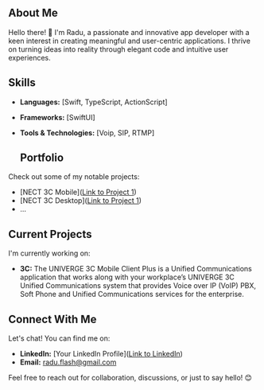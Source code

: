 <!--
**radubirsan/radubirsan** is a ✨ _special_ ✨ repository because its `README.md` (this file) appears on your GitHub profile.

Here are some ideas to get you started:

- 🔭 I’m currently working on ...
- 🌱 I’m currently learning ...
- 👯 I’m looking to collaborate on ...
- 🤔 I’m looking for help with ...
- 💬 Ask me about ...
- 📫 How to reach me: ...
- 😄 Pronouns: ...
- ⚡ Fun fact: ...
-->


## About Me

Hello there! 👋 I'm Radu, a passionate and innovative app developer with a keen interest in creating meaningful and user-centric applications. I thrive on turning ideas into reality through elegant code and intuitive user experiences.

## Skills

- **Languages:** [Swift, TypeScript, ActionScript]
- **Frameworks:** [SwiftUI]
- **Tools & Technologies:** [Voip, SIP, RTMP]

  ## Portfolio

Check out some of my notable projects:

- [NECT 3C Mobile]([Link to Project 1](https://apps.apple.com/ec/app/univerge-3c-mobile-client-plus/id1552123885?l=en))
- [NECT 3C Desktop]([Link to Project 1](https://th.nec.com/en_TH/product/telephony/u3c/ucclient.html))
- ...

## Current Projects

I'm currently working on:

- **3C:** The UNIVERGE 3C Mobile Client Plus is a Unified Communications application that works along with your workplace’s UNIVERGE 3C Unified Communications system that provides Voice over IP (VoIP) PBX, Soft Phone and Unified Communications services for the enterprise.


## Connect With Me

Let's chat! You can find me on:

- **LinkedIn:** [Your LinkedIn Profile]([Link to LinkedIn](https://www.linkedin.com/in/birsan-radu/))
- **Email:** radu.flash@gmail.com

Feel free to reach out for collaboration, discussions, or just to say hello! 😊



